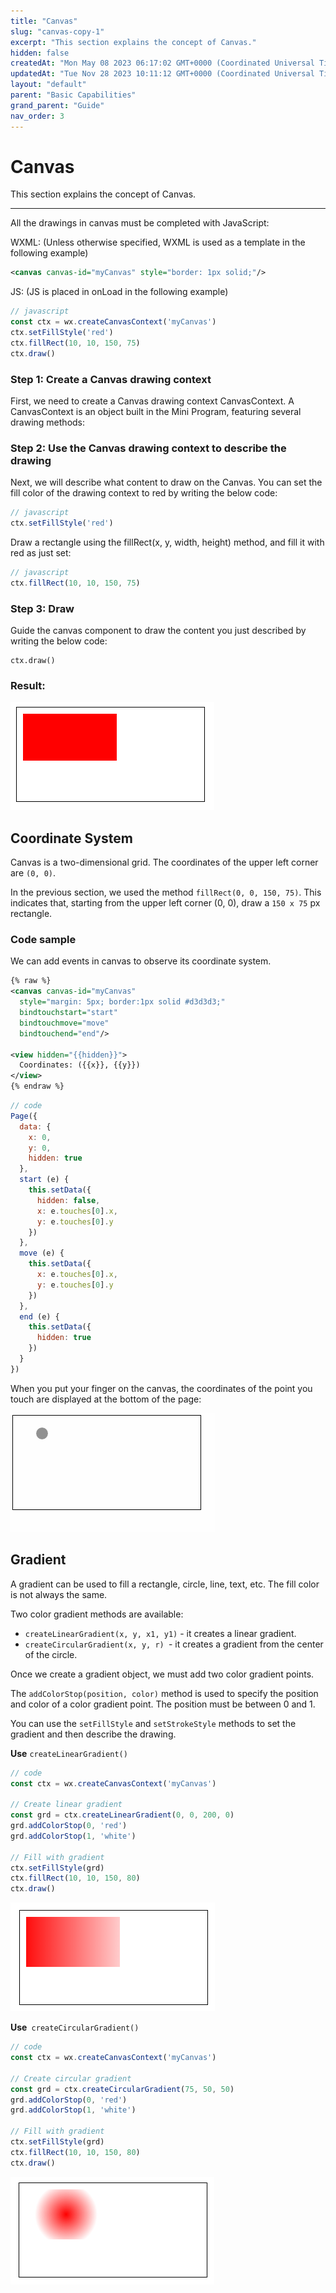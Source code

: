 ```yaml
---
title: "Canvas"
slug: "canvas-copy-1"
excerpt: "This section explains the concept of Canvas."
hidden: false
createdAt: "Mon May 08 2023 06:17:02 GMT+0000 (Coordinated Universal Time)"
updatedAt: "Tue Nov 28 2023 10:11:12 GMT+0000 (Coordinated Universal Time)"
layout: "default"
parent: "Basic Capabilities"
grand_parent: "Guide"
nav_order: 3
---
```

# Canvas 
This section explains the concept of Canvas.
*** 
All the drawings in canvas must be completed with JavaScript:

WXML: (Unless otherwise specified, WXML is used as a template in the following example)

```xml
<canvas canvas-id="myCanvas" style="border: 1px solid;"/>
```

JS: (JS is placed in onLoad in the following example)

```javascript
// javascript
const ctx = wx.createCanvasContext('myCanvas')
ctx.setFillStyle('red')
ctx.fillRect(10, 10, 150, 75)
ctx.draw()
```

### Step 1: Create a Canvas drawing context

First, we need to create a Canvas drawing context CanvasContext. A CanvasContext is an object built in the Mini Program, featuring several drawing methods:

### Step 2: Use the Canvas drawing context to describe the drawing

Next, we will describe what content to draw on the Canvas. You can set the fill color of the drawing context to red by writing the below code:

```javascript
// javascript
ctx.setFillStyle('red')
```

Draw a rectangle using the fillRect(x, y, width, height) method, and fill it with red as just set:

```javascript
// javascript
ctx.fillRect(10, 10, 150, 75)
```

### Step 3: Draw

Guide the canvas component to draw the content you just described by writing the below code:

```
ctx.draw()
```

### Result:

![](../../assets/images/ae703c7-18.png)

## Coordinate System

Canvas is a two-dimensional grid. The coordinates of the upper left corner are `(0, 0)`.

In the previous section, we used the method `fillRect(0, 0, 150, 75)`. This indicates that, starting from the upper left corner (0, 0), draw a `150 x 75` px rectangle.

### Code sample

We can add events in canvas to observe its coordinate system.

```xml
{% raw %}
<canvas canvas-id="myCanvas"
  style="margin: 5px; border:1px solid #d3d3d3;"
  bindtouchstart="start"
  bindtouchmove="move"
  bindtouchend="end"/>

<view hidden="{{hidden}}">
  Coordinates: ({{x}}, {{y}})
</view>
{% endraw %}
```

```javascript
// code
Page({
  data: {
    x: 0,
    y: 0,
    hidden: true
  },
  start (e) {
    this.setData({
      hidden: false,
      x: e.touches[0].x,
      y: e.touches[0].y
    })
  },
  move (e) {
    this.setData({
      x: e.touches[0].x,
      y: e.touches[0].y
    })
  },
  end (e) {
    this.setData({
      hidden: true
    })
  }
})
```

When you put your finger on the canvas, the coordinates of the point you touch are displayed at the bottom of the page:

![](../../assets/images/acc274a-19.gif)

## Gradient

A gradient can be used to fill a rectangle, circle, line, text, etc. The fill color is not always the same.

Two color gradient methods are available:

- `createLinearGradient(x, y, x1, y1)` - it creates a linear gradient.
- `createCircularGradient(x, y, r) `- it creates a gradient from the center of the circle.

Once we create a gradient object, we must add two color gradient points.

The `addColorStop(position, color)` method is used to specify the position and color of a color gradient point. The position must be between 0 and 1.

You can use the `setFillStyle` and `setStrokeStyle` methods to set the gradient and then describe the drawing.

**Use** `createLinearGradient()`

```javascript
// code
const ctx = wx.createCanvasContext('myCanvas')

// Create linear gradient
const grd = ctx.createLinearGradient(0, 0, 200, 0)
grd.addColorStop(0, 'red')
grd.addColorStop(1, 'white')

// Fill with gradient
ctx.setFillStyle(grd)
ctx.fillRect(10, 10, 150, 80)
ctx.draw()
```

![](../../assets/images/4c3bf39-20.png)

**Use**` createCircularGradient()`

```javascript
// code
const ctx = wx.createCanvasContext('myCanvas')

// Create circular gradient
const grd = ctx.createCircularGradient(75, 50, 50)
grd.addColorStop(0, 'red')
grd.addColorStop(1, 'white')

// Fill with gradient
ctx.setFillStyle(grd)
ctx.fillRect(10, 10, 150, 80)
ctx.draw()
```

![](../../assets/images/af45648-21.png)
